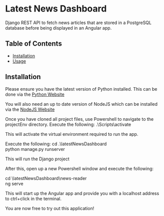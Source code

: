 # Latest News Dashboard

Django REST API to fetch news articles that are stored in a PostgreSQL database before being displayed in an Angular app.

## Table of Contents

- [Installation](#installation)
- [Usage](#usage)

## Installation

Please ensure you have the latest version of Python installed. This can be done via the [Python Website](https://www.python.org/downloads/)

You will also need an up to date version of NodeJS which can be installed via the [NodeJS Website](https://nodejs.org/en/download/current)

Once you have cloned all project files, use Powershell to navigate to the projectEnv directory.
Execute the following:
.\Scripts\activate

This will activate the virtual environment required to run the app.

Execute the following:
cd .\latestNewsDashboard\
python manage.py runserver

This will run the Django project

After this, open up a new Powershell window and execute the following:

cd \latestNewsDashboard\news-reader\
ng serve

This will start up the Angular app and provide you with a localhost address to ctrl+click in the terminal.

You are now free to try out this application!